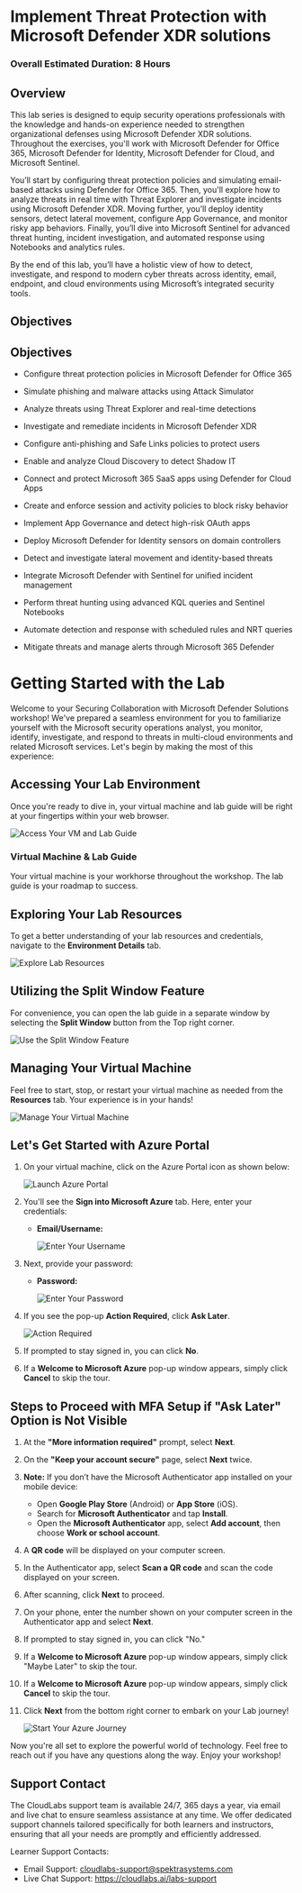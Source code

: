 # Implement Threat Protection with Microsoft Defender XDR solutions

### Overall Estimated Duration: 8 Hours

## Overview

This lab series is designed to equip security operations professionals with the knowledge and hands-on experience needed to strengthen organizational defenses using Microsoft Defender XDR solutions. Throughout the exercises, you'll work with Microsoft Defender for Office 365, Microsoft Defender for Identity, Microsoft Defender for Cloud, and Microsoft Sentinel.

You’ll start by configuring threat protection policies and simulating email-based attacks using Defender for Office 365. Then, you'll explore how to analyze threats in real time with Threat Explorer and investigate incidents using Microsoft Defender XDR. Moving further, you’ll deploy identity sensors, detect lateral movement, configure App Governance, and monitor risky app behaviors. Finally, you’ll dive into Microsoft Sentinel for advanced threat hunting, incident investigation, and automated response using Notebooks and analytics rules.

By the end of this lab, you’ll have a holistic view of how to detect, investigate, and respond to modern cyber threats across identity, email, endpoint, and cloud environments using Microsoft’s integrated security tools.

## Objectives

## Objectives

- Configure threat protection policies in Microsoft Defender for Office 365

- Simulate phishing and malware attacks using Attack Simulator

- Analyze threats using Threat Explorer and real-time detections

- Investigate and remediate incidents in Microsoft Defender XDR


- Configure anti-phishing and Safe Links policies to protect users

- Enable and analyze Cloud Discovery to detect Shadow IT

- Connect and protect Microsoft 365 SaaS apps using Defender for Cloud Apps

- Create and enforce session and activity policies to block risky behavior

- Implement App Governance and detect high-risk OAuth apps

- Deploy Microsoft Defender for Identity sensors on domain controllers

- Detect and investigate lateral movement and identity-based threats

- Integrate Microsoft Defender with Sentinel for unified incident management
 
- Perform threat hunting using advanced KQL queries and Sentinel Notebooks
 
- Automate detection and response with scheduled rules and NRT queries

- Mitigate threats and manage alerts through Microsoft 365 Defender

# Getting Started with the Lab
 
Welcome to your Securing Collaboration with Microsoft Defender Solutions workshop! We've prepared a seamless environment for you to familiarize yourself with the Microsoft security operations analyst, you monitor, identify, investigate, and respond to threats in multi-cloud environments and related Microsoft services. Let's begin by making the most of this experience:
 
## Accessing Your Lab Environment
 
Once you're ready to dive in, your virtual machine and lab guide will be right at your fingertips within your web browser.
 
![Access Your VM and Lab Guide](./media/tfgh-1-1.png)

### Virtual Machine & Lab Guide
 
Your virtual machine is your workhorse throughout the workshop. The lab guide is your roadmap to success.
 
## Exploring Your Lab Resources
 
To get a better understanding of your lab resources and credentials, navigate to the **Environment Details** tab.
 
![Explore Lab Resources](./media/tfgh-1-2.png)
 
## Utilizing the Split Window Feature
 
For convenience, you can open the lab guide in a separate window by selecting the **Split Window** button from the Top right corner.
 
![Use the Split Window Feature](./media/tfgh-1-3.png)
 
## Managing Your Virtual Machine
 
Feel free to start, stop, or restart your virtual machine as needed from the **Resources** tab. Your experience is in your hands!
 
![Manage Your Virtual Machine](./media/tfgh-1-4.png)

## Let's Get Started with Azure Portal
 
1. On your virtual machine, click on the Azure Portal icon as shown below:
 
    ![Launch Azure Portal](./media/tfgh-1-5.png)

2. You'll see the **Sign into Microsoft Azure** tab. Here, enter your credentials:
 
   - **Email/Username:** <inject key="AzureAdUserEmail"></inject>
 
     ![Enter Your Username](./media/tfgh-1-6.png)
 
3. Next, provide your password:
 
   - **Password:** <inject key="AzureAdUserPassword"></inject>
 
     ![Enter Your Password](./media/tfgh-1-7.png)

1. If you see the pop-up **Action Required**, click **Ask Later**.

    ![Action Required](./media/tfgh-1-8.png) 
 
4. If prompted to stay signed in, you can click **No**.

5. If a **Welcome to Microsoft Azure** pop-up window appears, simply click **Cancel** to skip the tour.

## Steps to Proceed with MFA Setup if "Ask Later" Option is Not Visible

1. At the **"More information required"** prompt, select **Next**.

1. On the **"Keep your account secure"** page, select **Next** twice.

1. **Note:** If you don’t have the Microsoft Authenticator app installed on your mobile device:

   - Open **Google Play Store** (Android) or **App Store** (iOS).
   - Search for **Microsoft Authenticator** and tap **Install**.
   - Open the **Microsoft Authenticator** app, select **Add account**, then choose **Work or school account**.

1. A **QR code** will be displayed on your computer screen.

1. In the Authenticator app, select **Scan a QR code** and scan the code displayed on your screen.

1. After scanning, click **Next** to proceed.

1. On your phone, enter the number shown on your computer screen in the Authenticator app and select **Next**.

1. If prompted to stay signed in, you can click "No."

1. If a **Welcome to Microsoft Azure** pop-up window appears, simply click "Maybe Later" to skip the tour.

1. If a **Welcome to Microsoft Azure** pop-up window appears, simply click **Cancel** to skip the tour.
 
1. Click **Next** from the bottom right corner to embark on your Lab journey!
 
     ![Start Your Azure Journey](./media/tfgh-1-9.png)

Now you're all set to explore the powerful world of technology. Feel free to reach out if you have any questions along the way. Enjoy your workshop!

## Support Contact

The CloudLabs support team is available 24/7, 365 days a year, via email and live chat to ensure seamless assistance at any time. We offer dedicated support channels tailored specifically for both learners and instructors, ensuring that all your needs are promptly and efficiently addressed.

Learner Support Contacts:

- Email Support: cloudlabs-support@spektrasystems.com
- Live Chat Support: https://cloudlabs.ai/labs-support
